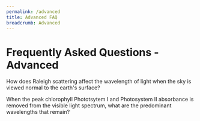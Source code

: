 ```yaml
---
permalink: /advanced
title: Advanced FAQ
breadcrumb: Advanced
---
```


# Frequently Asked Questions - Advanced

How does Raleigh scattering affect the wavelength of light when the sky is viewed normal to the earth's surface?

When the peak chlorophyll Phototsytem I and Photosystem II absorbance is removed from the visible light spectrum, what are the predominant wavelengths that remain?

